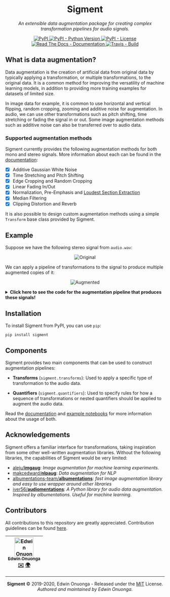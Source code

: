 <p align="center">
    <h1 align="center">Sigment</h1>
</p>

<p align="center">
    <em>An extensible data augmentation package for creating complex transformation pipelines for audio signals.</em>
</p>

<p align="center">
    <div align="center">
        <a href="https://pypi.org/project/sigment">
            <img src="https://img.shields.io/pypi/v/sigment?style=flat" alt="PyPI"/>
        </a>
        <a href="https://pypi.org/project/sigment">
            <img src="https://img.shields.io/pypi/pyversions/sigment?style=flat" alt="PyPI - Python Version"/>
        </a>
        <a href="https://raw.githubusercontent.com/eonu/sigment/master/LICENSE">
            <img src="https://img.shields.io/pypi/l/sigment?style=flat" alt="PyPI - License"/>
        </a>
        <a href="https://sigment.readthedocs.io/en/latest">
            <img src="https://readthedocs.org/projects/sigment/badge/?version=latest&style=flat" alt="Read The Docs - Documentation">
        </a>
        <a href="https://travis-ci.org/eonu/sigment">
            <img src="https://img.shields.io/travis/eonu/sigment?logo=travis&style=flat" alt="Travis - Build">
        </a>
    </div>
</p>

## What is data augmentation?

Data augmentation is the creation of artificial data from original data by typically applying a transformation, or multiple transformations, to the original data. It is a common method for improving the versatility of machine learning models, in addition to providing more training examples for datasets of limited size.

In image data for example, it is common to use horizontal and vertical flipping, random cropping, zooming and additive noise for augmentation. In audio, we can use other transformations such as pitch shifting, time stretching or fading the signal in or out. Some image augmentation methods such as additive noise can also be transferred over to audio data.

### Supported augmentation methods

Sigment currently provides the following augmentation methods for both mono and stereo signals. More information about each can be found in the [documentation](https://sigment.readthedocs.io/en/latest):

- [x] Additive Gaussian White Noise
- [x] Time Stretching and Pitch Shifting
- [x] Edge Cropping and Random Cropping
- [x] Linear Fading In/Out
- [x] Normalization, Pre-Emphasis and [Loudest Section Extraction](https://github.com/petewarden/extract_loudest_section)
- [x] Median Filtering
- [x] Clipping Distortion and Reverb

It is also possible to design custom augmentation methods using a simple `Transform` base class provided by Sigment.

## Example

Suppose we have the following stereo signal from `audio.wav`:

<p align="center">
    <img src="https://i.ibb.co/jzB9Hr5/original.png" alt="Original">
</p>

We can apply a pipeline of transformations to the signal to produce multiple augmented copies of it:

<p align="center">
    <img src="https://i.ibb.co/tqwvXcc/augmented.png" alt="Augmented">
</p>

<details>
<summary>
    <b>Click here to see the code for the augmentation pipeline that produces these signals!</b>
</summary>
<p>

```python
from librosa import load
from sigment import *

# Load the stereo WAV audio file
X, sr = load('audio.wav', mono=False)

# Create a complex augmentation pipeline
transform = Pipeline([
    GaussianWhiteNoise(scale=(0.001, 0.0075), p=0.65),
    ExtractLoudestSection(duration=(0.85, 0.95)),
    OneOf([
        RandomCrop(crop_size=(0.01, 0.04), n_crops=(2, 5)),
        SomeOf([
            EdgeCrop('start', crop_size=(0.05, 0.1)),
            EdgeCrop('end', crop_size=(0.05, 0.1))
        ], n=(1, 2))
    ]),
    Sometimes([
        SomeOf([
            LinearFade('in', fade_size=(0.1, 0.2)),
            LinearFade('out', fade_size=(0.1, 0.2))
        ], n=(1, 2))
    ], p=0.5),
    TimeStretch(rate=(0.8, 1.2)),
    PitchShift(n_steps=(-0.25, 0.25)),
    MedianFilter(window_size=(5, 10), p=0.5)
])

# Generate 25 augmentations of the signal X
transform.generate(X, n=25, sr=sr)
```

> **Note**: The full code for this example can be found in the notebook [here](https://nbviewer.jupyter.org/github/eonu/sigment/blob/master/notebooks/README.ipynb).

</p>
</details>

## Installation

To install Sigment from PyPI, you can use `pip`:

```console
pip install sigment
```

## Components

Sigment provides two main components that can be used to construct augmentation pipelines:

- **Transforms** (`sigment.transforms`): Used to apply a specific type of transformation to the audio data.

- **Quantifiers** (`sigment.quantifiers`): Used to specify rules for how a sequence of transformations
or nested quantifiers should be applied to augment the audio data.

Read the [documentation](https://sigment.readthedocs.io/en/latest) and [example notebooks](https://nbviewer.jupyter.org/github/eonu/sigment/blob/master/notebooks/) for more information about the usage of both.

## Acknowledgements

Sigment offers a familiar interface for transformations, taking inspiration from some other well-written augmentation libraries. Without the following libraries, the capabilities of Sigment would be very limited:

- [aleju/**imgaug**](https://github.com/aleju/imgaug): _Image augmentation for machine learning experiments._
- [makcedward/**nlpaug**](https://github.com/makcedward/nlpaug): _Data augmentation for NLP_
- [albumentations-team/**albumentations**](https://github.com/albumentations-team/albumentations): _fast image augmentation library and easy to use wrapper around other libraries_
- [iver56/**audiomentations**](https://github.com/iver56/audiomentations): _A Python library for audio data augmentation. Inspired by albumentations. Useful for machine learning._

## Contributors

All contributions to this repository are greatly appreciated. Contribution guidelines can be found [here](/CONTRIBUTING.md).

<table>
	<thead>
		<tr>
			<th align="center">
                <a href="https://github.com/eonu">
                    <img src="https://avatars0.githubusercontent.com/u/24795571?s=460&v=4" alt="Edwin Onuonga" width="60px">
                    <br/><sub><b>Edwin Onuonga</b></sub>
                </a>
                <br/>
                <a href="mailto:ed@eonu.net">✉️</a>
                <a href="https://eonu.net">🌍</a>
			</th>
			<!-- Add more <th></th> blocks for more contributors -->
		</tr>
	</thead>
</table>

---

<p align="center">
    <b>Sigment</b> &copy; 2019-2020, Edwin Onuonga - Released under the <a href="https://opensource.org/licenses/MIT">MIT</a> License.<br/>
    <em>Authored and maintained by Edwin Onuonga.</em>
</p>